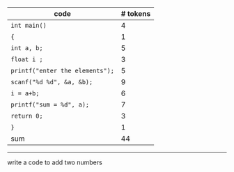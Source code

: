 | code                            | # tokens |
| ------------------------------- | -------- |
| `int main()`                    | 4        |
| `{`                             | 1        |
| `int a, b;`                     | 5        |
| `float i ;`                     | 3        |
| `printf("enter the elements");` | 5        |
| `scanf("%d %d", &a, &b);`       | 9        |
| `i = a+b;`                      | 6        |
| `printf("sum = %d", a);`        | 7        |
| `return 0;`                     | 3        |
| `}`                             | 1        |
| sum                             | 44       |
<!-- TBLFM: @>$2=sum(@I..@-1) -->


---

write a code to add two numbers